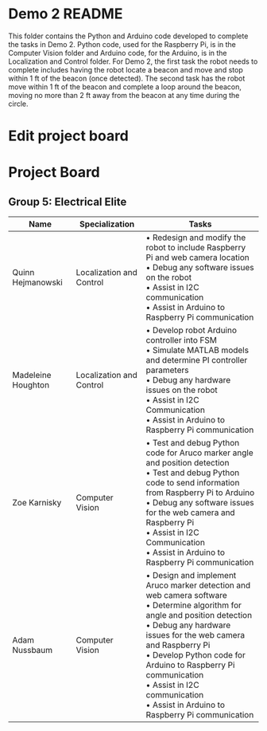 # Demo 2 README
This folder contains the Python and Arduino code developed to complete the tasks in Demo 2. Python code, used for the Raspberry Pi, is in the Computer Vision folder and Arduino code, for the Arduino, is in the Localization and Control folder. For Demo 2, the first task the robot needs to complete includes having the robot locate a beacon and move and stop within 1 ft of the beacon (once detected). The second task has the robot move within 1 ft of the beacon and complete a loop around the beacon, moving no more than 2 ft away from the beacon at any time during the circle.

# Edit project board
# Project Board
## Group 5: Electrical Elite
<table class="tg">
<thead>
  <tr>
    <th class="tg-0lax">Name</th>
    <th class="tg-0lax">Specialization</th>
    <th class="tg-0lax">Tasks</th>
  </tr>
</thead>
<tbody>
  <tr>
    <td class="tg-0lax">Quinn Hejmanowski</td>
    <td class="tg-0lax">Localization and Control</td>
    <td class="tg-0lax">• Redesign and modify the robot to include Raspberry Pi and web camera location<br>• Debug any software issues on the robot<br>• Assist in I2C communication<br>• Assist in Arduino to Raspberry Pi communication</td>
  </tr>
  <tr>
    <td class="tg-0lax">Madeleine Houghton</td>
    <td class="tg-0lax">Localization and Control</td>
    <td class="tg-0lax">• Develop robot Arduino controller into FSM<br>• Simulate MATLAB models and determine PI controller parameters<br>• Debug any hardware issues on the robot<br>• Assist in I2C Communication<br>• Assist in Arduino to Raspberry Pi communication</td>
  </tr>
  <tr>
    <td class="tg-0lax">Zoe Karnisky</td>
    <td class="tg-0lax">Computer Vision</td>
    <td class="tg-0lax">• Test and debug Python code for Aruco marker angle and position detection<br>• Test and debug Python code to send information from Raspberry Pi to Arduino<br>• Debug any software issues for the web camera and Raspberry Pi<br>• Assist in I2C Communication<br>• Assist in Arduino to Raspberry Pi communication</td>
  </tr>
  <tr>
    <td class="tg-0lax">Adam Nussbaum</td>
    <td class="tg-0lax">Computer Vision</td>
    <td class="tg-0lax">• Design and implement Aruco marker detection and web camera software<br>• Determine algorithm for angle and position detection<br>• Debug any hardware issues for the web camera and Raspberry Pi<br>• Develop Python code for Arduino to Raspberry Pi communication<br>• Assist in I2C communication<br>• Assist in Arduino to Raspberry Pi communication</td>
  </tr>
</tbody>
</table><br>

